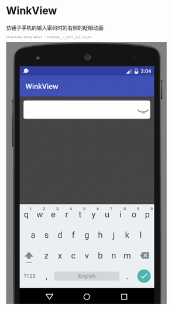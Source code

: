 # WinkView
仿锤子手机的输入密码时的右侧的眨眼动画

![](https://github.com/BigSea001/WinkView/blob/master/images/GIF.gif)
